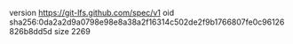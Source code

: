 version https://git-lfs.github.com/spec/v1
oid sha256:0da2a2d9a0798e98e8a38a2f16314c502de2f9b1766807fe0c96126826b8dd5d
size 2269
